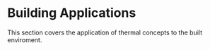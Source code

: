 # Building Applications

This section covers the application of thermal concepts to the built enviroment.